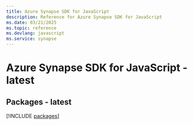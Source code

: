 ```yaml
---
title: Azure Synapse SDK for JavaScript
description: Reference for Azure Synapse SDK for JavaScript
ms.date: 03/21/2025
ms.topic: reference
ms.devlang: javascript
ms.service: synapse
---
```

# Azure Synapse SDK for JavaScript - latest
## Packages - latest
[!INCLUDE [packages](synapse-index.md)]